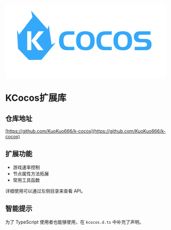 ![](./res/kcocos.jpg)
# KCocos扩展库

## 仓库地址
[https://github.com/KuoKuo666/k-cocos](https://github.com/KuoKuo666/k-cocos)

## 扩展功能
- 游戏速率控制
- 节点属性方法拓展
- 常用工具函数

详细使用可以通过左侧目录来查看 API。

## 智能提示
为了 TypeScript 使用者也能够使用，在 `kcocos.d.ts` 中补充了声明。
